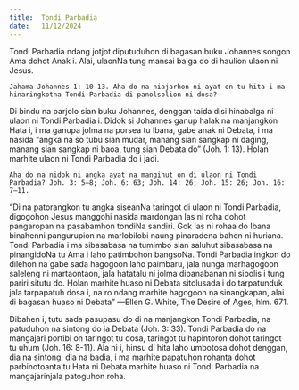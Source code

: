 ```yaml
---
title:  Tondi Parbadia
date:   11/12/2024
---
```


Tondi Parbadia ndang jotjot diputuduhon di bagasan buku Johannes songon Ama dohot Anak i. Alai, ulaonNa tung mansai balga do di haulion ulaon ni Jesus.

`Jahama Johannes 1: 10-13. Aha do na niajarhon ni ayat on tu hita i ma hinaringkotna Tondi Parbadia di panolsolion ni dosa?`

Di bindu na parjolo sian buku Johannes, denggan taida disi hinabalga ni ulaon ni Tondi Parbadia i. Didok si Johannes ganup halak na manjangkon Hata i, i ma ganupa jolma na porsea tu Ibana, gabe anak ni Debata, i ma nasida “angka na so tubu sian mudar, manang sian sangkap ni daging, manang sian sangkap ni baoa, tung sian Debata do” (Joh. 1: 13). Holan marhite ulaon ni Tondi Parbadia do i jadi.

`Aha do na nidok ni angka ayat na mangihut on di ulaon ni Tondi Parbadia? Joh. 3: 5–8; Joh. 6: 63; Joh. 14: 26; Joh. 15: 26; Joh. 16: 7–11.`

“Di na patorangkon tu angka siseanNa taringot di ulaon ni Tondi Parbadia, digogohon Jesus manggohi nasida mardongan las ni roha dohot pangaropan na pasabamhon tondiNa sandiri. Gok las ni rohaa do Ibana binahenni pangurupion na marlobilobi naung pinaradena bahen ni huriana. Tondi Parbadia i ma sibasabasa na tumimbo sian saluhut sibasabasa na pinangidoNa tu Ama i laho patimbohon bangsoNa. Tondi Parbadia ingkon do dilehon na gabe sada hagogoon laho paimbaru, jala nunga marhagogoon saleleng ni martaontaon, jala hatatalu ni jolma dipanabanan ni sibolis i tung pariri situtu do. Holan marhite huaso ni Debata sitolusada i do tarpatunduk jala tarpapatuh dosa i, na ro ndang marhite hagogoon na sinangkapan, alai di bagasan huaso ni Debata” —Ellen G. White, The Desire of Ages, hlm. 671.

Dibahen i, tutu sada pasupasu do di na manjangkon Tondi Parbadia, na patuduhon na sintong do ia Debata (Joh. 3: 33). Tondi Parbadia do na mangajari portibi on taringot tu dosa, taringot tu hapintoron dohot taringot tu uhum (Joh. 16: 8-11). Ala ni i, hinsu di hita laho umbotosa dohot denggan, dia na sintong, dia na badia, i ma marhite papatuhon rohanta dohot parbinotoanta tu Hata ni Debata marhite huaso ni Tondi Parbadia na mangajarinjala patoguhon roha.